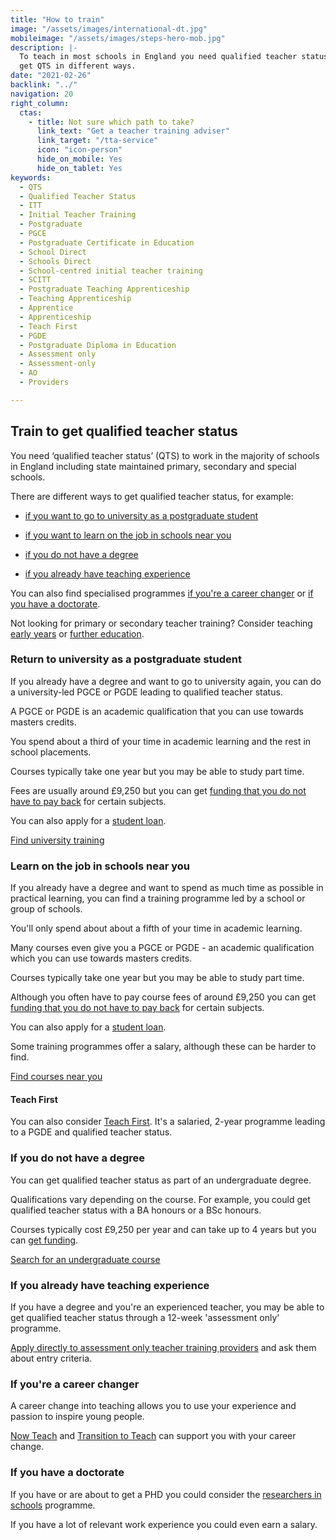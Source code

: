 ```yaml
---
title: "How to train"
image: "/assets/images/international-dt.jpg"
mobileimage: "/assets/images/steps-hero-mob.jpg"
description: |-
  To teach in most schools in England you need qualified teacher status (QTS). You can
  get QTS in different ways.
date: "2021-02-26"
backlink: "../"
navigation: 20
right_column:
  ctas:
    - title: Not sure which path to take?
      link_text: "Get a teacher training adviser"
      link_target: "/tta-service"
      icon: "icon-person"
      hide_on_mobile: Yes
      hide_on_tablet: Yes
keywords:
  - QTS
  - Qualified Teacher Status
  - ITT
  - Initial Teacher Training
  - Postgraduate
  - PGCE
  - Postgraduate Certificate in Education
  - School Direct
  - Schools Direct
  - School-centred initial teacher training
  - SCITT
  - Postgraduate Teaching Apprenticeship
  - Teaching Apprenticeship
  - Apprentice
  - Apprenticeship
  - Teach First
  - PGDE
  - Postgraduate Diploma in Education
  - Assessment only
  - Assessment-only
  - AO
  - Providers

---
```


## Train to get qualified teacher status

You need ‘qualified teacher status’ (QTS) to work in the majority of schools in England including state maintained primary, secondary and special schools.

There are different ways to get qualified teacher status, for example:

* [if you want to go to university as a postgraduate student](#go-to-university-as-a-postgraduate-student)

* [if you want to learn on the job in schools near you](#learn-on-the-job-in-schools-near-you)

* [if you do not have a degree](#if-you-do-not-have-a-degree)

* [if you already have teaching experience](#if-you-already-have-teaching-experience)

You can also find specialised programmes [if you're a career changer](#if-youre-a-career-changer) or [if you have a doctorate](#if-you-have-a-doctorate).

Not looking for primary or secondary teacher training? Consider teaching [early years](/early-years-teaching-training) or [further education](/further-education-teacher-training).

### Return to university as a postgraduate student

If you already have a degree and want to go to university again, you can do a university-led PGCE or PGDE leading to qualified teacher status.

A PGCE or PGDE is an academic qualification that you can use towards masters credits.

You spend about a third of your time in academic learning and the rest in school placements.  

Courses typically take one year but you may be able to study part time.

Fees are usually around £9,250 but you can get [funding that you do not have to pay back](/funding-your-training) for certain subjects.

You can also apply for a [student loan](/funding-your-training#tuition-fee-and-maintenance-laons).

<a class="button" href="https://www.find-postgraduate-teacher-training.service.gov.uk/">Find university training</a>

### Learn on the job in schools near you

If you already have a degree and want to spend as much time as possible in practical learning, you can find a training programme led by a school or group of schools.

You'll only spend about about a fifth of your time in academic learning.

Many courses even give you a PGCE or PGDE - an academic qualification which you can use towards masters credits.

Courses typically take one year but you may be able to study part time.

Although you often have to pay course fees of around £9,250 you can get [funding that you do not have to pay back](/funding-your-training) for certain subjects.

You can also apply for a [student loan](/funding-your-training).

Some training programmes offer a salary, although these can be harder to find.

<a class="button" href="https://www.find-postgraduate-teacher-training.service.gov.uk/">Find courses near you</a>

#### Teach First

You can also consider [Teach First](https://www.teachfirst.org.uk/). It's a salaried, 2-year programme leading to a PGDE and qualified teacher status.

### If you do not have a degree

You can get qualified teacher status as part of an undergraduate degree.

Qualifications vary depending on the course. For example, you could get qualified teacher status with a BA honours or a BSc honours.

Courses typically cost £9,250 per year and can take up to 4 years but you can [get funding](https://www.gov.uk/student-finance-calculator).

<a class="button" href="https://digital.ucas.com/search">Search for an undergraduate course</a>

### If you already have teaching experience

If you have a degree and you're an experienced teacher, you may be able to get qualified teacher status through a 12-week 'assessment only' programme.

[Apply directly to assessment only teacher training providers](/assessment-only-providers) and ask them about entry criteria.

### If you're a career changer

A career change into teaching allows you to use your experience and passion to inspire young people.

[Now Teach](https://nowteach.org.uk/) and [Transition to Teach](https://www.transitiontoteach.co.uk/) can support you with your career change.

### If you have a doctorate

If you have or are about to get a PHD you could consider the [researchers in schools](https://thebrilliantclub.org/researchers-in-schools/) programme.

If you have a lot of relevant work experience you could even earn a salary.
